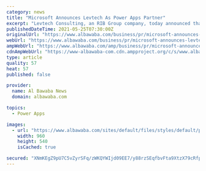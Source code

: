 ```yaml
---
category: news
title: "Microsoft Announces Levtech As Power Apps Partner"
excerpt: "Levtech Consulting, an RIB Group company, today announced that it has extended its partnership with Microsoft to be a certified Power Apps Partner Levtech Consulting, an RIB Group company ..."
publishedDateTime: 2021-05-25T07:30:00Z
originalUrl: "https://www.albawaba.com/business/pr/microsoft-announces-levtech-power-apps-partner-1429413"
webUrl: "https://www.albawaba.com/business/pr/microsoft-announces-levtech-power-apps-partner-1429413"
ampWebUrl: "https://www.albawaba.com/amp/business/pr/microsoft-announces-levtech-power-apps-partner-1429413"
cdnAmpWebUrl: "https://www-albawaba-com.cdn.ampproject.org/c/s/www.albawaba.com/amp/business/pr/microsoft-announces-levtech-power-apps-partner-1429413"
type: article
quality: 57
heat: 57
published: false

provider:
  name: Al Bawaba News
  domain: albawaba.com

topics:
  - Power Apps

images:
  - url: "https://www.albawaba.com/sites/default/files/styles/default/public/2021-05/Anilesh%20Kumar%2C%20CEO%2C%20Levtech%20Consulting.JPG?itok=FNOzJPpk"
    width: 960
    height: 540
    isCached: true

secured: "XNmKEgZ9pU7C5vZyrSFq/zWKQYWIjd09EE7/y88rzSEqfbvFta9XtzX79cRfpgkOUXzCz6CG1VmXDpPw7+WLgHNWFxUy/kzhS0pGqEzua9v/cJVgSSx8caCSHSxp3PnhU3L//RshQ2sa8I9mqCTOOdh0oncL/gcSmcJ/Zm+e8InsWQCW/Q4vbbcoJXKJO/RkK+0pMz1ct7RtB+1d0pF28VeinKmRE300bvJR8ag4anJEppN+QkJEOeMNtSBSu9hBSRv4ufq+kDY84cYB9ZIbQIVU+mQE/8eqQg7D/jyr1BJioHEl/tal8TEn+ToRE5YO6/uzLQXy0Uu0b4ybZptoSNhlGxXGiDnQGq+GLjAlK2c=;2yZFGZd5UmSJo677eI2w6Q=="
---
```


